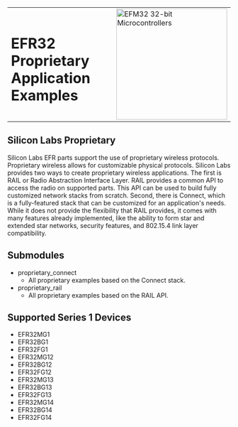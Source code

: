 <table border="0">
  <tr>
    <td align="left" valign="middle">
    <h1>EFR32 Proprietary Application Examples</h1>
  </td>
  <td align="left" valign="middle">
    <a href="https://www.silabs.com/wireless/proprietary">
      <img src="http://pages.silabs.com/rs/634-SLU-379/images/WGX-transparent.png"  title="Silicon Labs Gecko and Wireless Gecko MCUs" alt="EFM32 32-bit Microcontrollers" width="250"/>
    </a>
  </td>
  </tr>
</table>

## Silicon Labs Proprietary ##

Silicon Labs EFR parts support the use of proprietary wireless protocols. Proprietary wireless allows for customizable physical protocols. Silicon Labs provides two ways to create proprietary wireless applications. The first is RAIL or Radio Abstraction Interface Layer. RAIL provides a common API to access the radio on supported parts. This API can be used to build fully customized network stacks from scratch. Second, there is Connect, which is a fully-featured stack that can be customized for an application's needs. While it does not provide the flexibility that RAIL provides, it comes with many features already implemented, like the ability to form star and extended star networks, security features, and 802.15.4 link layer compatibility.

## Submodules ##

- proprietary_connect
  - All proprietary examples based on the Connect stack.
- proprietary_rail
  - All proprietary examples based on the RAIL API.

## Supported Series 1 Devices ##
  - EFR32MG1
  - EFR32BG1
  - EFR32FG1
  - EFR32MG12
  - EFR32BG12
  - EFR32FG12
  - EFR32MG13
  - EFR32BG13
  - EFR32FG13
  - EFR32MG14
  - EFR32BG14
  - EFR32FG14
